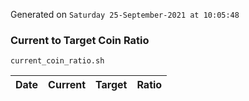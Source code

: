 Generated on `Saturday 25-September-2021 at 10:05:48`

### Current to Target Coin Ratio
`current_coin_ratio.sh`

Date|Current|Target|Ratio
---|---|---|---
